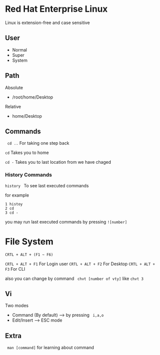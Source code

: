 # Red Hat Enterprise Linux

Linux is extension-free and case sensitive

## User
- Normal
- Super 
- System



## Path
Absolute
-  /root/home/Desktop 

Relative
- home/Desktop

## Commands 

` cd ..`
For taking one step back

` cd `
Takes you to home

` cd - `
Takes you to last location from we have chaged


### History Commands

`history ` To see last executed commands

for example

```
1 histoy
2 cd
3 cd -
```

you may run last executed commands by pressing `![number]` 

# File System



`CRTL + ALT + (F1 ~ F6)` 

`CRTL + ALT + F1` For Login user
`CRTL + ALT + F2` For Desktop
`CRTL + ALT + F3` For CLI

also you can change by command ` chvt [number of vty]` like `chvt 3`


## Vi 
Two modes
- Command (By default) --> by pressing ` i,a,o`
- Edit/Insert --> ESC mode 

## Extra 
` man [command]` for learning about command  
 

